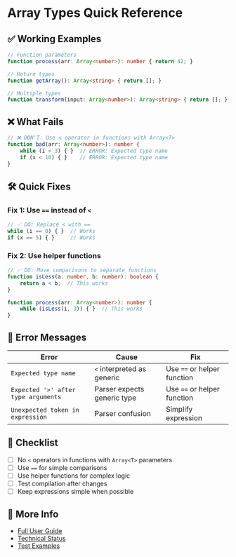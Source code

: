 # Array Types Quick Reference

## ✅ Working Examples

```typescript
// Function parameters
function process(arr: Array<number>): number { return 42; }

// Return types  
function getArray(): Array<string> { return []; }

// Multiple types
function transform(input: Array<number>): Array<string> { return []; }
```

## ❌ What Fails

```typescript
// ❌ DON'T: Use < operator in functions with Array<T>
function bad(arr: Array<number>): number {
    while (i < 3) { }  // ERROR: Expected type name
    if (x < 10) { }    // ERROR: Expected type name
}
```

## 🛠️ Quick Fixes

### Fix 1: Use `==` instead of `<`

```typescript
// ✅ DO: Replace < with ==
while (i == 0) { }  // Works
if (x == 5) { }     // Works
```

### Fix 2: Use helper functions

```typescript
// ✅ DO: Move comparisons to separate functions
function isLess(a: number, b: number): boolean {
    return a < b;  // This works
}

function process(arr: Array<number>): number {
    while (isLess(i, 3)) { }  // This works
}
```

## 🚨 Error Messages

| Error                               | Cause                       | Fix                         |
|-------------------------------------|-----------------------------|-----------------------------|
| `Expected type name`                | `<` interpreted as generic  | Use `==` or helper function |
| `Expected '>' after type arguments` | Parser expects generic type | Use `==` or helper function |
| `Unexpected token in expression`    | Parser confusion            | Simplify expression         |

## 📝 Checklist

- [ ] No `<` operators in functions with `Array<T>` parameters
- [ ] Use `==` for simple comparisons
- [ ] Use helper functions for complex logic
- [ ] Test compilation after changes
- [ ] Keep expressions simple when possible

## 🔗 More Info

- [Full User Guide](ARRAY_TYPES_USER_GUIDE.md)
- [Technical Status](../ARRAY_TYPE_SUPPORT_STATUS.md)
- [Test Examples](../test_workaround_validation.ts)